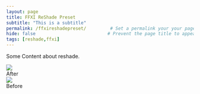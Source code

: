 ```yaml
---
layout: page
title: FFXI ReShade Preset
subtitle: "This is a subtitle"  
permalink: /ffxireshadepreset/         # Set a permalink your your page
hide: false                           # Prevent the page title to appear in the navbar
tags: [reshade,ffxi]
---
```


Some Content about reshade.

<div id="example" class="bal-container">
  <div class="bal-after">
    <img src="5.jpg">
    <div class="bal-afterPosition afterLabel">
      After
    </div>
  </div>
  <div class="bal-before">
    <div class="bal-before-inset">
    <img src="4.png">
      <div class="bal-beforePosition beforeLabel">
        Before
      </div>
    </div>
  </div>
  <div class="bal-handle">
    <span class=" handle-left-arrow"></span>
    <span class="handle-right-arrow"></span>
  </div>
</div>

<script src="{{ '/assets/js/imagecomparison.js' | relative_url }}"></script>

